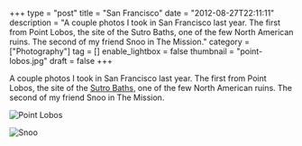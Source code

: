 +++
type = "post"
title = "San Francisco"
date = "2012-08-27T22:11:11"
description = "A couple photos I took in San Francisco last year. The first from Point Lobos, the site of the Sutro Baths, one of the few North American ruins. The second of my friend Snoo in The Mission."
category = ["Photography"]
tag = []
enable_lightbox = false
thumbnail = "point-lobos.jpg"
draft = false
+++

<p>A couple photos I took in San Francisco last year. The first from Point Lobos, the site of the <a href="http://en.wikipedia.org/wiki/Sutro_Baths">Sutro Baths</a>, one of the few North American ruins. The second of my friend Snoo in The Mission.</p>
<p><img style="display:block; margin-left:auto; margin-right:auto;" src="point-lobos.jpg" alt="Point Lobos" title="point-lobos.jpg" border="0"   /></p>
<p><img style="display:block; margin-left:auto; margin-right:auto;" src="snoo.jpg" alt="Snoo" title="snoo.jpg" border="0"   /></p>
